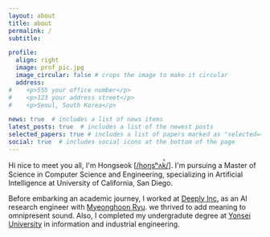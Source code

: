 ```yaml
---
layout: about
title: about
permalink: /
subtitle: 

profile:
  align: right
  image: prof_pic.jpg
  image_circular: false # crops the image to make it circular
  address: 
#    <p>555 your office number</p>
#    <p>123 your address street</p>
#    <p>Seoul, South Korea</p>

news: true  # includes a list of news items
latest_posts: true  # includes a list of the newest posts
selected_papers: true # includes a list of papers marked as "selected={true}"
social: true  # includes social icons at the bottom of the page
---
```

Hi nice to meet you all, I'm Hongseok \[[/hoŋsʰʌk̚/](assets/audio/hongseok.mp3)\]. I'm pursuing a Master of Science in Computer Science and Engineering, specializing in Artificial Intelligence at University of California, San Diego.

Before embarking an academic journey, I worked at [Deeply Inc.](https://deeplyinc.com) as an AI research engineer with [Myeonghoon Ryu](https://www.linkedin.com/in/myeonghoon-ryu-319b1b12a/). we thrived to add meaning to omnipresent sound. Also, I completed my undergradute degree at [Yonsei University](https://www.yonsei.ac.kr/en_sc/index.jsp) in information and industrial engineering.
